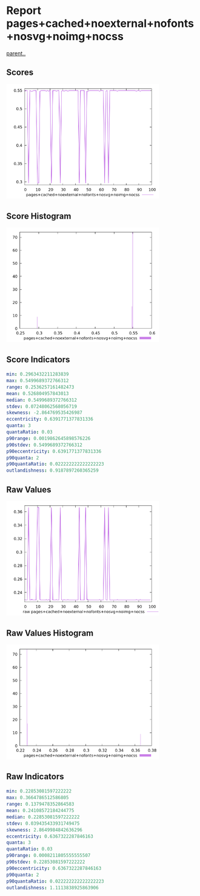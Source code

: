 # Report pages+cached+noexternal+nofonts+nosvg+noimg+nocss

[parent..](./..)  


## Scores

![score](./score.png)  

## Score Histogram

![hist](./hist.png)  

## Score Indicators

```yaml
min: 0.2963432211283839
max: 0.5499689372766312
range: 0.2536257161482473
mean: 0.526804957843013
median: 0.5499689372766312
stdev: 0.07248062568056719
skewness: -2.864769535426987
eccentricity: 0.6391771377831336
quanta: 3
quantaRatio: 0.03
p90range: 0.0019862645898576226
p90stdev: 0.5499689372766312
p90eccentricity: 0.6391771377831336
p90quanta: 2
p90quantaRatio: 0.022222222222222223
outlandishness: 0.9187897260365259

```

## Raw Values

![raw](./raw.png)  

## Raw Values Histogram

![raw hist](./raw_hist.png)  

## Raw Indicators

```yaml
min: 0.22853081597222222
max: 0.3664786512586805
range: 0.1379478352864583
mean: 0.24108572184244775
median: 0.22853081597222222
stdev: 0.039435433931749475
skewness: 2.8649984842636296
eccentricity: 0.6367322287846163
quanta: 3
quantaRatio: 0.03
p90range: 0.0008211805555555507
p90stdev: 0.22853081597222222
p90eccentricity: 0.6367322287846163
p90quanta: 2
p90quantaRatio: 0.022222222222222223
outlandishness: 1.1113838925863906

```

<style>
  img {
    max-width: 80%;
  }
</style>
      
